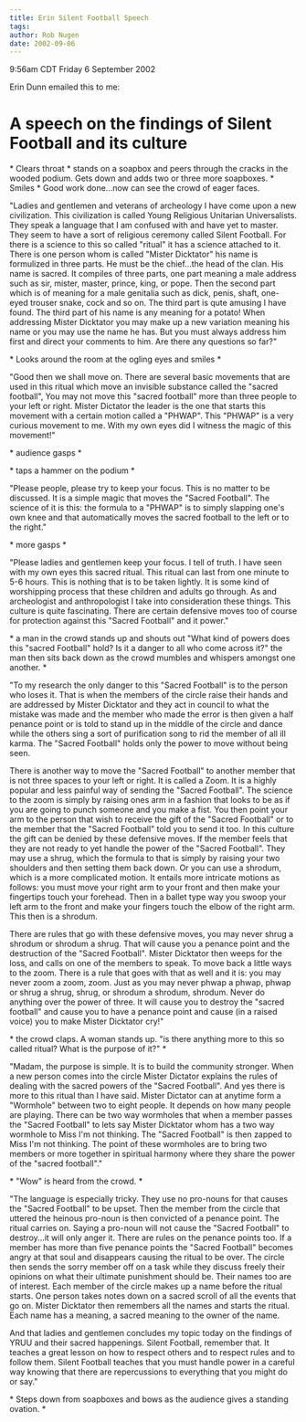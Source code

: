 ```yaml
---
title: Erin Silent Football Speech
tags: 
author: Rob Nugen
date: 2002-09-06
---
```


<p class=date>9:56am CDT Friday 6 September 2002</p>

<p>Erin Dunn emailed this to me:</p>

<h1>A speech on the findings of Silent Football and its culture</h1>

<p>* Clears throat * stands on a soapbox and peers through the cracks
in the wooded podium. Gets down and adds two or three more
soapboxes. * Smiles * Good work done...now can see the crowd of eager
faces.</p>

<p>"Ladies and gentlemen and veterans of archeology I have come upon a
new civilization. This civilization is called Young Religious
Unitarian Universalists. They speak a language that I am confused with
and have yet to master. They seem to have a sort of religious ceremony
called Silent Football. For there is a science to this so called
"ritual" it has a science attached to it. There is one person whom is
called "Mister Dicktator" his name is formulized in three parts. He
must be the chief...the head of the clan. His name is sacred. It
compiles of three parts, one part meaning a male address such as sir,
mister, master, prince, king, or pope. Then the second part which is
of meaning for a male genitalia such as dick, penis, shaft, one-eyed
trouser snake, cock and so on. The third part is qute amusing I have
found. The third part of his name is any meaning for a potato! When
addressing Mister Dicktator you may make up a new variation meaning
his name or you may use the name he has. But you must always address
him first and direct your comments to him. Are there any questions so
far?"</p>

<p>* Looks around the room at the ogling eyes and smiles *</p>

<p>"Good then we shall move on. There are several basic movements that
are used in this ritual which move an invisible substance called the
"sacred football", You may not move this "sacred football" more than
three people to your left or right. Mister Dictator the leader is the
one that starts this movement with a certain motion called a "PHWAP".
This "PHWAP" is a very curious movement to me. With my own eyes did I
witness the magic of this movement!"</p>

<p>* audience gasps *</p>

<p>* taps a hammer on the podium *</p>

<p>"Please people, please try to keep your focus. This is no matter to
be discussed. It is a simple magic that moves the "Sacred
Football". The science of it is this: the formula to a "PHWAP" is to
simply slapping one's own knee and that automatically moves the sacred
football to the left or to the right."</p>

<p>* more gasps *</p>

<p>"Please ladies and gentlemen keep your focus. I tell of truth. I
have seen with my own eyes this sacred ritual. This ritual can last
from one minute to 5-6 hours. This is nothing that is to be taken
lightly. It is some kind of worshipping process that these children
and adults go through. As and archeologist and anthropologist I take
into consideration these things. This culture is quite
fascinating. There are certain defensive moves too of course for
protection against this "Sacred Football" and it power."</p>

<p>* a man in the crowd stands up and shouts out "What kind of powers
does this "sacred Football" hold? Is it a danger to all who come
across it?"  the man then sits back down as the crowd mumbles and
whispers amongst one another. *</p>

<p>"To my research the only danger to this "Sacred Football" is to the
person who loses it. That is when the members of the circle raise
their hands and are addressed by Mister Dicktator and they act in
council to what the mistake was made and the member who made the error
is then given a half penance point or is told to stand up in the
middle of the circle and dance while the others sing a sort of
purification song to rid the member of all ill karma. The "Sacred
Football" holds only the power to move without being seen.</p>

<p>There is another way to move the "Sacred Football" to another
member that is not three spaces to your left or right. It is called a
Zoom. It is a highly popular and less painful way of sending the
"Sacred Football". The science to the zoom is simply by raising ones
arm in a fashion that looks to be as if you are going to punch someone
and you make a fist. You then point your arm to the person that wish
to receive the gift of the "Sacred Football" or to the member that the
"Sacred Football" told you to send it too. In this culture the gift
can be denied by these defensive moves. If the member feels that they
are not ready to yet handle the power of the "Sacred Football". They
may use a shrug, which the formula to that is simply by raising your
two shoulders and then setting them back down. Or you can use a
shrodum, which is a more complicated motion. It entails more intricate
motions as follows: you must move your right arm to your front and
then make your fingertips touch your forehead. Then in a ballet type
way you swoop your left arm to the front and make your fingers touch
the elbow of the right arm. This then is a shrodum.</p>

<p>There are rules that go with these defensive moves, you may never
shrug a shrodum or shrodum a shrug. That will cause you a penance
point and the destruction of the "Sacred Football". Mister Dicktator
then weeps for the loss, and calls on one of the members to speak. To
move back a little ways to the zoom. There is a rule that goes with
that as well and it is: you may never zoom a zoom, zoom. Just as you
may never phwap a phwap, phwap or shrug a shrug, shrug, or shrodum a
shrodum, shrodum.  Never do anything over the power of three. It will
cause you to destroy the "sacred football" and cause you to have a
penance point and cause (in a raised voice) you to make Mister
Dicktator cry!"</p>

<p>* the crowd claps. A woman stands up. "is there anything more to
this so called ritual? What is the purpose of it?" *</p>

<p>"Madam, the purpose is simple. It is to build the community
stronger.  When a new person comes into the circle Mister Dictator
explains the rules of dealing with the sacred powers of the "Sacred
Football". And yes there is more to this ritual than I have
said. Mister Dictator can at anytime form a "Wormhole" between two to
eight people. It depends on how many people are playing. There can be
two way wormholes that when a member passes the "Sacred Football" to
lets say Mister Dicktator whom has a two way wormhole to Miss I'm not
thinking. The "Sacred Football" is then zapped to Miss I'm not
thinking. The point of these wormholes are to bring two members or
more together in spiritual harmony where they share the power of the
"sacred football"."</p>

<p>* "Wow" is heard from the crowd. *</p>

<p>"The language is especially tricky. They use no pro-nouns for that
causes the "Sacred Football" to be upset. Then the member from the
circle that uttered the heinous pro-noun is then convicted of a
penance point. The ritual carries on. Saying a pro-noun will not cause
the "Sacred Football" to destroy...it will only anger it. There are
rules on the penance points too. If a member has more than five
penance points the "Sacred Football" becomes angry at that soul and
disappears causing the ritual to be over. The circle then sends the
sorry member off on a task while they discuss freely their opinions on
what their ultimate punishment should be. Their names too are of
interest. Each member of the circle makes up a name before the ritual
starts. One person takes notes down on a sacred scroll of all the
events that go on. Mister Dicktator then remembers all the names and
starts the ritual. Each name has a meaning, a sacred meaning to the
owner of the name.</p>

<p>And that ladies and gentlemen concludes my topic today on the
findings of YRUU and their sacred happenings. Silent Football,
remember that. It teaches a great lesson on how to respect others and
to respect rules and to follow them. Silent Football teaches that you
must handle power in a careful way knowing that there are
repercussions to everything that you might do or say."</p>


<p>* Steps down from soapboxes and bows as the audience gives a
standing ovation. *</p>

